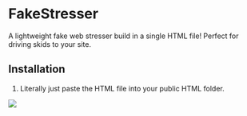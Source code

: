 # FakeStresser
A lightweight fake web stresser build in a single HTML file! Perfect for driving skids to your site.

## Installation
1. Literally just paste the HTML file into your public HTML folder.

<img src="https://i.gyazo.com/a6e94f0031987adfb3c68d3d0fc28e41.png"/>
